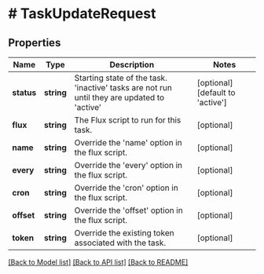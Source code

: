 # # TaskUpdateRequest

## Properties

Name | Type | Description | Notes
------------ | ------------- | ------------- | -------------
**status** | **string** | Starting state of the task. &#39;inactive&#39; tasks are not run until they are updated to &#39;active&#39; | [optional] [default to 'active']
**flux** | **string** | The Flux script to run for this task. | [optional] 
**name** | **string** | Override the &#39;name&#39; option in the flux script. | [optional] 
**every** | **string** | Override the &#39;every&#39; option in the flux script. | [optional] 
**cron** | **string** | Override the &#39;cron&#39; option in the flux script. | [optional] 
**offset** | **string** | Override the &#39;offset&#39; option in the flux script. | [optional] 
**token** | **string** | Override the existing token associated with the task. | [optional] 

[[Back to Model list]](../../README.md#documentation-for-models) [[Back to API list]](../../README.md#documentation-for-api-endpoints) [[Back to README]](../../README.md)


